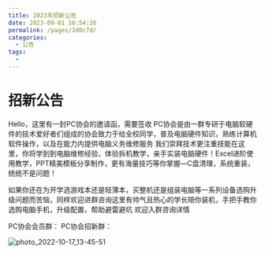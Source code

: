 ```yaml
---
title: 2023年招新公告
date: 2023-09-01 16:54:26
permalink: /pages/2d0c7d/
categories: 
  - 公告
tags: 
  - 
---
```

# 招新公告

Hello，这里有一封PC协会的邀请函，需要签收
PC协会是由一群专研于电脑软硬件的技术爱好者们组成的协会致力于给全校同学，普及电脑硬件知识，熟练计算机软件操作，以及在能力内提供电脑义务维修服务
我们崇拜技术更注重技能在这里，你将学到到电脑维修经验，体验拆机教学，亲手实装电脑硬件！Excel进阶使用教学，PPT精美模板分享制作，更有海量技巧等你掌握—C盘清理，系统重装，统统不是问题！

如果你还在为开学选游戏本还是轻薄本，买整机还是组装电脑等一系列设备选购升级问题而苦恼，同样欢迎进群咨询这里有帅气且热心的学长陪你装机，手把手教你选购电脑手机，升级配置，帮助避雷避坑
欢迎入群咨询详情

PC协会会员群：
PC协会招新群：

<!-- more -->


![photo_2022-10-17_13-45-51](https://cdn.staticaly.com/gh/CQNU-PC/pc-img@master/mackenia/2022招新公告/photo_2022-10-17_13-45-51.5842phi5n4g0.webp)